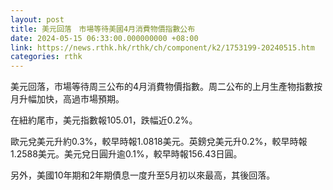```yaml
---
layout: post
title: 美元回落　市場等待美國4月消費物價指數公布
date: 2024-05-15 06:33:00.000000000 +08:00
link: https://news.rthk.hk/rthk/ch/component/k2/1753199-20240515.htm
categories: rthk
---
```


美元回落，市場等待周三公布的4月消費物價指數。周二公布的上月生產物指數按月升幅加快，高過市場預期。

在紐約尾市，美元指數報105.01，跌幅近0.2%。

歐元兌美元升約0.3%，較早時報1.0818美元。英鎊兌美元升0.2%，較早時報1.2588美元。美元兌日圓升逾0.1%，較早時報156.43日圓。

另外，美國10年期和2年期債息一度升至5月初以來最高，其後回落。
